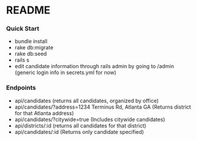 # README

### Quick Start
* bundle install
* rake db:migrate
* rake db:seed
* rails s
* edit candidate information through rails admin by going to /admin (generic login info in secrets.yml for now)

### Endpoints
* api/candidates (returns all candidates, organized by office)
* api/candidates/?address=1234 Terminus Rd, Atlanta GA (Returns district for that Atlanta address)
* api/candidates/?citywide=true (Includes citywide candidates)
* api/districts/:id (returns all candidates for that district)
* api/candidates/:id (Returns only candidate specified)
